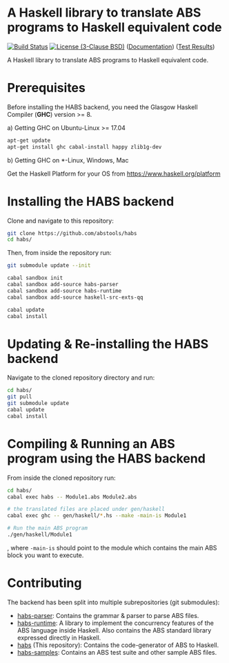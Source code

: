 # A Haskell library to translate ABS programs to Haskell equivalent code

[![Build Status](https://travis-ci.org/abstools/habs.svg)](https://travis-ci.org/abstools/habs) [![License (3-Clause BSD)](https://img.shields.io/badge/license-BSD--3-blue.svg?style=flat)](http://opensource.org/licenses/BSD-3-Clause)
 ([Documentation](http://abstools.github.io/habs)) ([Test Results](http://abstools.github.io/habs/test-results.html))

A Haskell library to translate ABS programs to Haskell equivalent code.

# Prerequisites

Before installing the HABS backend, you need the Glasgow Haskell Compiler (**GHC**) version >= 8.

a) Getting GHC on Ubuntu-Linux >= 17.04

```bash
apt-get update
apt-get install ghc cabal-install happy zlib1g-dev
```

b) Getting GHC on *-Linux, Windows, Mac

Get the Haskell Platform for your OS from <https://www.haskell.org/platform>

# Installing the HABS backend

Clone and navigate to this repository:

```bash
git clone https://github.com/abstools/habs
cd habs/
```

Then, from inside the repository run:

```bash
git submodule update --init

cabal sandbox init
cabal sandbox add-source habs-parser
cabal sandbox add-source habs-runtime
cabal sandbox add-source haskell-src-exts-qq

cabal update
cabal install
```

# Updating & Re-installing the HABS backend

Navigate to the cloned repository directory and run:

```bash
cd habs/
git pull
git submodule update
cabal update
cabal install
```

# Compiling & Running an ABS program using the HABS backend

From inside the cloned repository run:

```bash
cd habs/
cabal exec habs -- Module1.abs Module2.abs

# the translated files are placed under gen/haskell
cabal exec ghc -- gen/haskell/*.hs --make -main-is Module1

# Run the main ABS program
./gen/haskell/Module1
```

  , where `-main-is` should point to the module which contains the main ABS block you want to execute.
  
# Contributing

The backend has been split into multiple subrepositories (git submodules):

- [habs-parser](https://github.com/abstools/habs-parser): Contains the grammar & parser to parse ABS files.
- [habs-runtime](https://github.com/abstools/habs-runtime): A library to implement the concurrency features of the ABS language inside Haskell. Also contains the ABS standard library expressed directly in Haskell.
- [habs](https://github.com/abstools/habs) (This repository): Contains the code-generator of ABS to Haskell.
- [habs-samples](https://github.com/abstools/habs-samples): Contains an ABS test suite and other sample ABS files.
